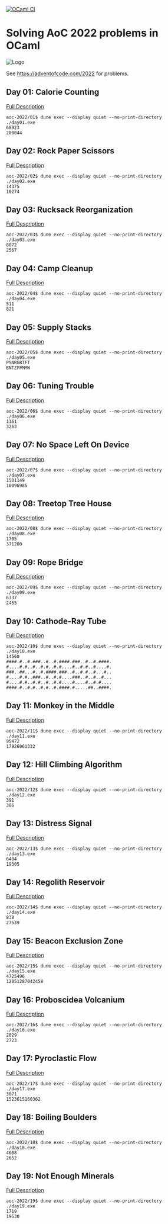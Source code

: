 [![OCaml CI](https://github.com/DrearyLisper/aoc-2022/actions/workflows/ocaml.yml/badge.svg)](https://github.com/DrearyLisper/aoc-2022/actions/workflows/ocaml.yml)

# Solving AoC 2022 problems in OCaml

![Logo](https://raw.githubusercontent.com/DrearyLisper/aoc-2022/master/images/logo.png)

See https://adventofcode.com/2022 for problems.

## Day 01: Calorie Counting

[Full Description](https://github.com/DrearyLisper/aoc-2022/tree/master/01)

``` console
aoc-2022/01$ dune exec --display quiet --no-print-directory ./day01.exe
68923
200044
```

## Day 02: Rock Paper Scissors

[Full Description](https://github.com/DrearyLisper/aoc-2022/tree/master/02)

``` console
aoc-2022/02$ dune exec --display quiet --no-print-directory ./day02.exe
14375
10274
```

## Day 03: Rucksack Reorganization

[Full Description](https://github.com/DrearyLisper/aoc-2022/tree/master/03)

``` console
aoc-2022/03$ dune exec --display quiet --no-print-directory ./day03.exe
8072
2567
```

## Day 04: Camp Cleanup

[Full Description](https://github.com/DrearyLisper/aoc-2022/tree/master/04)

``` console
aoc-2022/04$ dune exec --display quiet --no-print-directory ./day04.exe 
511
821
```

## Day 05: Supply Stacks

[Full Description](https://github.com/DrearyLisper/aoc-2022/tree/master/05)

``` console
aoc-2022/05$ dune exec --display quiet --no-print-directory ./day05.exe 
PSNRGBTFT
BNTZFPMMW
```

## Day 06: Tuning Trouble

[Full Description](https://github.com/DrearyLisper/aoc-2022/tree/master/06)

``` console
aoc-2022/06$ dune exec --display quiet --no-print-directory ./day06.exe
1361
3263
```

## Day 07: No Space Left On Device

[Full Description](https://github.com/DrearyLisper/aoc-2022/tree/master/07)

``` console
aoc-2022/07$ dune exec --display quiet --no-print-directory ./day07.exe
1501149
10096985
```

## Day 08: Treetop Tree House

[Full Description](https://github.com/DrearyLisper/aoc-2022/tree/master/08)

``` console
aoc-2022/08$ dune exec --display quiet --no-print-directory ./day08.exe
1705
371200
```

## Day 09: Rope Bridge

[Full Description](https://github.com/DrearyLisper/aoc-2022/tree/master/09)

``` console
aoc-2022/09$ dune exec --display quiet --no-print-directory ./day09.exe
6337
2455
```

## Day 10: Cathode-Ray Tube

[Full Description](https://github.com/DrearyLisper/aoc-2022/tree/master/10)

``` console
aoc-2022/10$ dune exec --display quiet --no-print-directory ./day10.exe
14560
####.#..#.###..#..#.####.###..#..#.####.
#....#.#..#..#.#..#.#....#..#.#..#....#.
###..##...#..#.####.###..#..#.#..#...#..
#....#.#..###..#..#.#....###..#..#..#...
#....#.#..#.#..#..#.#....#....#..#.#....
####.#..#.#..#.#..#.####.#.....##..####.
```

## Day 11: Monkey in the Middle

[Full Description](https://github.com/DrearyLisper/aoc-2022/tree/master/11)

``` console
aoc-2022/11$ dune exec --display quiet --no-print-directory ./day11.exe
95472
17926061332
```

## Day 12: Hill Climbing Algorithm

[Full Description](https://github.com/DrearyLisper/aoc-2022/tree/master/12)

``` console
aoc-2022/12$ dune exec --display quiet --no-print-directory ./day12.exe 
391
386
```

## Day 13: Distress Signal

[Full Description](https://github.com/DrearyLisper/aoc-2022/tree/master/13)

``` console
aoc-2022/13$ dune exec --display quiet --no-print-directory ./day13.exe
6484
19305
```

## Day 14: Regolith Reservoir

[Full Description](https://github.com/DrearyLisper/aoc-2022/tree/master/14)

``` console
aoc-2022/14$ dune exec --display quiet --no-print-directory ./day14.exe
838
27539
```

## Day 15: Beacon Exclusion Zone

[Full Description](https://github.com/DrearyLisper/aoc-2022/tree/master/15)

``` console
aoc-2022/15$ dune exec --display quiet --no-print-directory ./day15.exe
4725496
12051287042458
```

## Day 16: Proboscidea Volcanium

[Full Description](https://github.com/DrearyLisper/aoc-2022/tree/master/16)

``` console
aoc-2022/16$ dune exec --display quiet --no-print-directory ./day16.exe 
2029
2723
```

## Day 17: Pyroclastic Flow

[Full Description](https://github.com/DrearyLisper/aoc-2022/tree/master/17)

``` console
aoc-2022/17$ dune exec --display quiet --no-print-directory ./day17.exe 
3071
1523615160362
```

## Day 18: Boiling Boulders

[Full Description](https://github.com/DrearyLisper/aoc-2022/tree/master/18)

``` console
aoc-2022/18$ dune exec --display quiet --no-print-directory ./day18.exe
4608
2652
```

## Day 19: Not Enough Minerals

[Full Description](https://github.com/DrearyLisper/aoc-2022/tree/master/19)

``` console
aoc-2022/19$ dune exec --display quiet --no-print-directory ./day19.exe
1719
19530
```